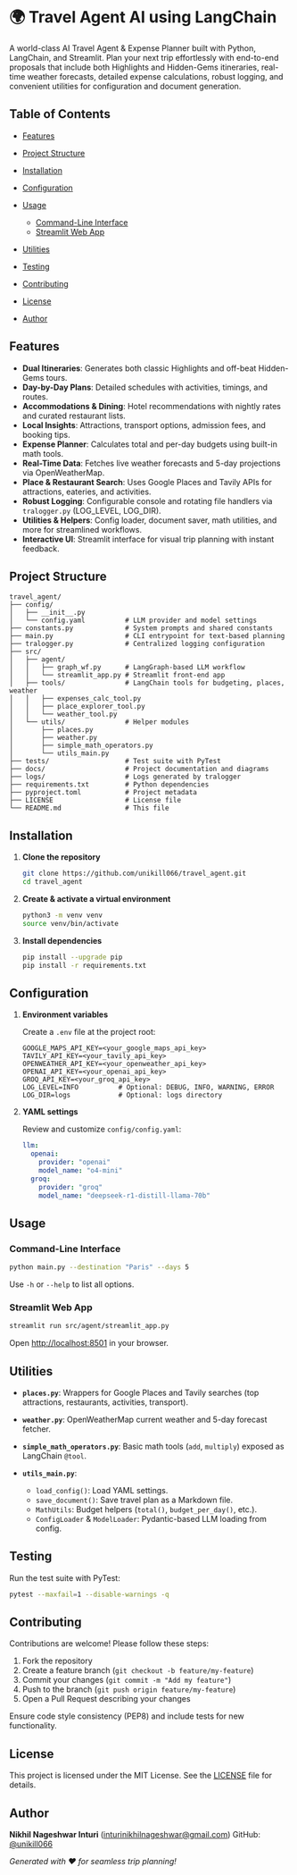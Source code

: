 # 🌍 Travel Agent AI using LangChain

A world-class AI Travel Agent & Expense Planner built with Python, LangChain, and Streamlit. Plan your next trip effortlessly with end-to-end proposals that include both Highlights and Hidden-Gems itineraries, real-time weather forecasts, detailed expense calculations, robust logging, and convenient utilities for configuration and document generation.

## Table of Contents

* [Features](#features)
* [Project Structure](#project-structure)
* [Installation](#installation)
* [Configuration](#configuration)
* [Usage](#usage)

  * [Command-Line Interface](#command-line-interface)
  * [Streamlit Web App](#streamlit-web-app)
* [Utilities](#utilities)
* [Testing](#testing)
* [Contributing](#contributing)
* [License](#license)
* [Author](#author)

## Features

* **Dual Itineraries**: Generates both classic Highlights and off-beat Hidden-Gems tours.
* **Day-by-Day Plans**: Detailed schedules with activities, timings, and routes.
* **Accommodations & Dining**: Hotel recommendations with nightly rates and curated restaurant lists.
* **Local Insights**: Attractions, transport options, admission fees, and booking tips.
* **Expense Planner**: Calculates total and per-day budgets using built-in math tools.
* **Real-Time Data**: Fetches live weather forecasts and 5-day projections via OpenWeatherMap.
* **Place & Restaurant Search**: Uses Google Places and Tavily APIs for attractions, eateries, and activities.
* **Robust Logging**: Configurable console and rotating file handlers via `tralogger.py` (LOG\_LEVEL, LOG\_DIR).
* **Utilities & Helpers**: Config loader, document saver, math utilities, and more for streamlined workflows.
* **Interactive UI**: Streamlit interface for visual trip planning with instant feedback.

## Project Structure

```
travel_agent/
├── config/
│   ├── __init__.py
│   └── config.yaml          # LLM provider and model settings
├── constants.py             # System prompts and shared constants
├── main.py                  # CLI entrypoint for text-based planning
├── tralogger.py             # Centralized logging configuration
├── src/
│   ├── agent/
│   │   ├── graph_wf.py      # LangGraph-based LLM workflow
│   │   └── streamlit_app.py # Streamlit front-end app
│   ├── tools/               # LangChain tools for budgeting, places, weather
│   │   ├── expenses_calc_tool.py
│   │   ├── place_explorer_tool.py
│   │   └── weather_tool.py
│   └── utils/               # Helper modules
│       ├── places.py
│       ├── weather.py
│       ├── simple_math_operators.py
│       └── utils_main.py
├── tests/                   # Test suite with PyTest
├── docs/                    # Project documentation and diagrams
├── logs/                    # Logs generated by tralogger
├── requirements.txt         # Python dependencies
├── pyproject.toml           # Project metadata
├── LICENSE                  # License file
└── README.md                # This file
```

## Installation

1. **Clone the repository**

   ```bash
   git clone https://github.com/unikill066/travel_agent.git
   cd travel_agent
   ```

2. **Create & activate a virtual environment**

   ```bash
   python3 -m venv venv
   source venv/bin/activate
   ```

3. **Install dependencies**

   ```bash
   pip install --upgrade pip
   pip install -r requirements.txt
   ```

## Configuration

1. **Environment variables**

   Create a `.env` file at the project root:

   ```dotenv
   GOOGLE_MAPS_API_KEY=<your_google_maps_api_key>
   TAVILY_API_KEY=<your_tavily_api_key>
   OPENWEATHER_API_KEY=<your_openweather_api_key>
   OPENAI_API_KEY=<your_openai_api_key>
   GROQ_API_KEY=<your_groq_api_key>
   LOG_LEVEL=INFO          # Optional: DEBUG, INFO, WARNING, ERROR
   LOG_DIR=logs            # Optional: logs directory
   ```

2. **YAML settings**

   Review and customize `config/config.yaml`:

   ```yaml
   llm:
     openai:
       provider: "openai"
       model_name: "o4-mini"
     groq:
       provider: "groq"
       model_name: "deepseek-r1-distill-llama-70b"
   ```

## Usage

### Command-Line Interface

```bash
python main.py --destination "Paris" --days 5
```

Use `-h` or `--help` to list all options.

### Streamlit Web App

```bash
streamlit run src/agent/streamlit_app.py
```

Open [http://localhost:8501](http://localhost:8501) in your browser.

## Utilities

* **`places.py`**: Wrappers for Google Places and Tavily searches (top attractions, restaurants, activities, transport).
* **`weather.py`**: OpenWeatherMap current weather and 5-day forecast fetcher.
* **`simple_math_operators.py`**: Basic math tools (`add`, `multiply`) exposed as LangChain `@tool`.
* **`utils_main.py`**:

  * `load_config()`: Load YAML settings.
  * `save_document()`: Save travel plan as a Markdown file.
  * `MathUtils`: Budget helpers (`total()`, `budget_per_day()`, etc.).
  * `ConfigLoader` & `ModelLoader`: Pydantic-based LLM loading from config.

## Testing

Run the test suite with PyTest:

```bash
pytest --maxfail=1 --disable-warnings -q
```

## Contributing

Contributions are welcome! Please follow these steps:

1. Fork the repository
2. Create a feature branch (`git checkout -b feature/my-feature`)
3. Commit your changes (`git commit -m "Add my feature"`)
4. Push to the branch (`git push origin feature/my-feature`)
5. Open a Pull Request describing your changes

Ensure code style consistency (PEP8) and include tests for new functionality.

## License

This project is licensed under the MIT License. See the [LICENSE](LICENSE) file for details.

## Author

**Nikhil Nageshwar Inturi** (inturinikhilnageshwar@gmail.com)
GitHub: [@unikill066](https://github.com/unikill066)

*Generated with ❤️ for seamless trip planning!*
